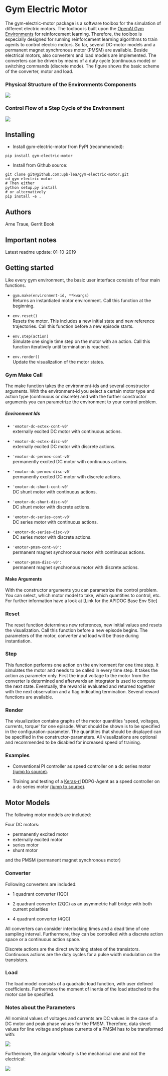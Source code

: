# Gym Electric Motor

The gym-electric-motor package is a software toolbox for the simulation of different electric motors. 
The toolbox is built upon the [OpenAI Gym Environments](https://gym.openai.com/) for reinforcement learning. 
Therefore, the toolbox is especially designed for running reinforcement learning algorithms to train agents to control electric motors.
So far, several DC-motor models and a permanent magnet synchronous motor (PMSM) are available. Beside electrical 
motors, also converters and load models are implemented. The converters can be driven by means of a duty cycle (continuous mode) or 
switching commands (discrete mode). 
The figure shows the basic scheme of the converter, motor and load. 
### Physical Structure of the Environments Components
![](docs/plots/FigureConvMotorLoad6.svg)
### Control Flow of a Step Cycle of the Environment 
![](docs/plots/CycleScheme.svg)

## Installing

- Install gym-electric-motor from PyPI (recommended):

```
pip install gym-electric-motor
```

- Install from Github source:

```
git clone git@github.com:upb-lea/gym-electric-motor.git
cd gym-electric-motor
# Then either
python setup.py install
# or alternatively
pip install -e .
```
## Authors
Arne Traue, Gerrit Book

## Important notes
Latest readme update: 01-10-2019


## Getting started
Like every gym environment, the basic user interface consists of four main functions.

* `gym.make(environment-id, **kwargs)`  
    Returns an instantiated motor environment. Call this function at the beginning.
 
* `env.reset()`  
    Resets the motor. This includes a new initial state and new reference trajectories.
    Call this function before a new episode starts. 

* `env.step(action)`      
    Simulate one single time step on the motor with an action.
    Call this function iteratively until termination is reached.

* `env.render()`    
    Update the visualization of the motor states.

### Gym Make Call
The make function takes the environment-ids and several constructor arguments.
With the environment-id you select a certain motor type and action type (continuous or discrete) and with the further 
constructor arguments you can parametrize the environment to your control problem.

##### Environment Ids

* `'emotor-dc-extex-cont-v0'`     
    externally excited DC motor with continuous actions.
 
* `'emotor-dc-extex-disc-v0'`   
    externally excited DC motor with discrete actions.

* `'emotor-dc-permex-cont-v0'`    
    permanently excited DC motor with continuous actions.

* `'emotor-dc-permex-disc-v0'`    
    permanently excited DC motor with discrete actions.

* `'emotor-dc-shunt-cont-v0'`    
    DC shunt motor with continuous actions.

* `'emotor-dc-shunt-disc-v0'`    
    DC shunt motor with discrete actions.

* `'emotor-dc-series-cont-v0'`    
    DC series motor with continuous actions.

* `'emotor-dc-series-disc-v0'`  
    DC series motor with discrete actions.
    
* `'emotor-pmsm-cont-v0'`:  
    permanent magnet synchronous motor with continuous actions.

* `'emotor-pmsm-disc-v0'`:  
    permanent magnet synchronous motor with discrete actions.

#### Make Arguments
With the constructor arguments you can parametrize the control problem. 
You can select, which motor model to take, which quantities to control, etc.
For further information have a look at [Link for the APIDOC Base Env Site]

### Reset
The reset function determines new references, new initial values and resets the visualization.
Call this function before a new episode begins.
The parameters of the motor, converter and load will be those during instantiation.

### Step
This function performs one action on the environment for one time step.
It simulates the motor and needs to be called in every time step. It takes the action as parameter only.
First the input voltage to the motor from the converter is determined and afterwards an integrator is used to compute 
the next state. 
Eventually, the reward is evaluated and returned together with the next observation and a flag indicating termination.
Several reward functions are available.

### Render
The visualization contains graphs of the motor quantities 'speed, voltages, currents, torque' for one episode. 
What should be shown is to be specified in the configuration-parameter.
The quantities that should be displayed can be specified in the constructor-parameters.
All visualizations are optional and recommended to be disabled for increased speed of training.

### Examples

- Conventional PI controller as speed controller on a dc series motor [(jump to source)](examples/pi_series_omega_control.py).

- Training and testing of a [Keras-rl](https://github.com/keras-rl/keras-rl) DDPG-Agent as a speed controller on a dc series motor [(jump to source)](examples/ddpg_series_omega_control.py).
 
## Motor Models
The following motor models are included:

Four DC motors:

- permanently excited motor
- externally excited motor
- series motor
- shunt motor

and the PMSM (permanent magnet synchronous motor)

### Converter
Following converters are included:

- 1 quadrant converter (1QC)

- 2 quadrant converter (2QC) as an asymmetric half bridge with both current polarities

- 4 quadrant converter (4QC)

All converters can consider interlocking times and a dead time of one sampling interval.
Furthermore, they can be controlled with a discrete action space or a continuous action space.

Discrete actions are the direct switching states of the transistors.
Continuous actions are the duty cycles for a pulse width modulation on the transistors. 

### Load
The load model consists of a quadratic load function, with user defined coefficients. 
Furthermore the moment of inertia of the load attached to the motor can be specified.

### Notes about the Parameters
All nominal values of voltages and currents are DC values in the case of a DC motor and peak phase values for the PMSM.
Therefore, data sheet values for line voltage and phase currents of a PMSM has to be transformed with:

![](docs/plots/voltagetransformation.svg)

Furthermore, the angular velocity is the mechanical one and not the electrical: 

![](docs/plots/omegame.svg)

